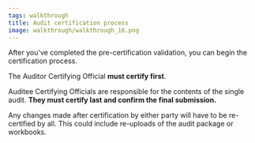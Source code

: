 ```yaml
---
tags: walkthrough
title: Audit certification process
image: walkthrough/walkthrough_16.png
---
```


After you've completed the pre-certification validation, you can begin the certification process.

The Auditor Certifying Official **must certify first**.

Auditee Certifying Officials are responsible for the contents of the single audit. **They must certify last and confirm the final submission.**

Any changes made after certification by either party will have to be re-certified by all. This could include re-uploads of the audit package or workbooks.
